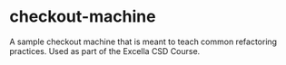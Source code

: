 # checkout-machine
A sample checkout machine that is meant to teach common refactoring practices. Used as part of the Excella CSD Course.
